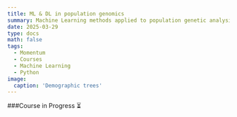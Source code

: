 ```yaml
---
title: ML & DL in population genomics
summary: Machine Learning methods applied to population genetic analysis in Python
date: 2025-03-29
type: docs
math: false
tags:
  - Momentum 
  - Courses
  - Machine Learning
  - Python
image:
  caption: 'Demographic trees'
---
```


###Course in Progress :hourglass_flowing_sand:
